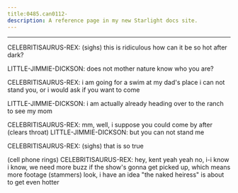```yaml
---
title:0485.can0112-
description: A reference page in my new Starlight docs site.
---
```

----- 
CELEBRITISAURUS-REX: (sighs) this is ridiculous
 how can it be so hot after dark? 
 
LITTLE-JIMMIE-DICKSON: does not mother nature know who you are? 
 
CELEBRITISAURUS-REX: i am going for a swim at my dad's place
 i can not stand you, or i would ask 
if you want to come
 
LITTLE-JIMMIE-DICKSON: i am actually already heading over to the ranch to see my mom
 
CELEBRITISAURUS-REX: mm, well, i suppose you could come by after
 (clears throat) 
LITTLE-JIMMIE-DICKSON: but you can not stand me
 
CELEBRITISAURUS-REX: (sighs) that is so true
 
(cell phone rings) 
CELEBRITISAURUS-REX: hey, kent
 yeah
 yeah
 no, i-i know
 i know, we need more buzz if the 
show's gonna get picked up, which means more footage
 (stammers) look, i have an 
idea
 "the naked heiress" is about to get even hotter
 
